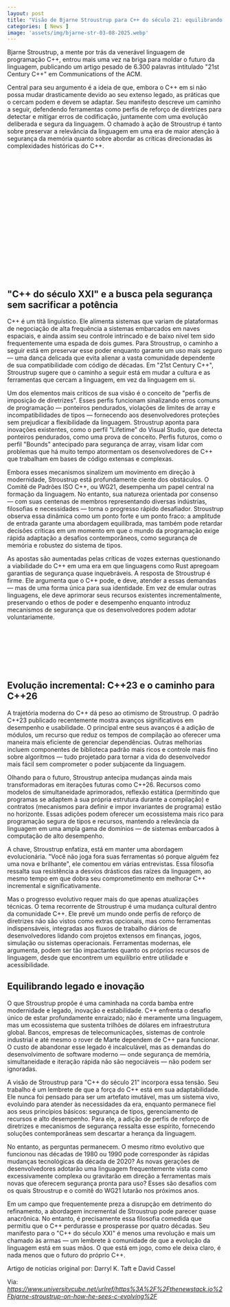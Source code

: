 ```yaml
---
layout: post
title: "Visão de Bjarne Stroustrup para C++ do século 21: equilibrando legado, segurança e inovação"
categories: [ News ]
image: 'assets/img/bjarne-str-03-08-2025.webp'
---
```


Bjarne Stroustrup, a mente por trás da venerável linguagem de programação C++, entrou mais uma vez na briga para moldar o futuro da linguagem, publicando um artigo pesado de 6.300 palavras intitulado "21st Century C++" em Communications of the ACM. 

Central para seu argumento é a ideia de que, embora o C++ em si não possa mudar drasticamente devido ao seu extenso legado, as práticas que o cercam podem e devem se adaptar. Seu manifesto descreve um caminho a seguir, defendendo ferramentas como perfis de reforço de diretrizes para detectar e mitigar erros de codificação, juntamente com uma evolução deliberada e segura da linguagem. O chamado à ação de Stroustrup é tanto sobre preservar a relevância da linguagem em uma era de maior atenção à segurança da memória quanto sobre abordar as críticas direcionadas às complexidades históricas do C++.

<!-- QUADRADO -->
<script async src="//pagead2.googlesyndication.com/pagead/js/adsbygoogle.js"></script>
<ins class="adsbygoogle"
style="display:inline-block;width:336px;height:280px"
data-ad-client="ca-pub-2838251107855362"
data-ad-slot="5351066970"></ins>
<script>
(adsbygoogle = window.adsbygoogle || []).push({});
</script>

## "C++ do século XXI" e a busca pela segurança sem sacrificar a potência
C++ é um titã linguístico. Ele alimenta sistemas que variam de plataformas de negociação de alta frequência a sistemas embarcados em naves espaciais, e ainda assim seu controle intrincado e de baixo nível tem sido frequentemente uma espada de dois gumes. Para Stroustrup, o caminho a seguir está em preservar esse poder enquanto garante um uso mais seguro — uma dança delicada que evita alienar a vasta comunidade dependente de sua compatibilidade com código de décadas. Em "21st Century C++", Stroustrup sugere que o caminho a seguir está em mudar a cultura e as ferramentas que cercam a linguagem, em vez da linguagem em si.

Um dos elementos mais críticos de sua visão é o conceito de "perfis de imposição de diretrizes". Esses perfis funcionam sinalizando erros comuns de programação — ponteiros pendurados, violações de limites de array e incompatibilidades de tipos — fornecendo aos desenvolvedores proteções sem prejudicar a flexibilidade da linguagem. Stroustrup aponta para inovações existentes, como o perfil "Lifetime" do Visual Studio, que detecta ponteiros pendurados, como uma prova de conceito. Perfis futuros, como o perfil "Bounds" antecipado para segurança de array, visam lidar com problemas que há muito tempo atormentam os desenvolvedores de C++ que trabalham em bases de código extensas e complexas.

Embora esses mecanismos sinalizem um movimento em direção à modernidade, Stroustrup está profundamente ciente dos obstáculos. O Comitê de Padrões ISO C++, ou WG21, desempenha um papel central na formação da linguagem. No entanto, sua natureza orientada por consenso — com suas centenas de membros representando diversas indústrias, filosofias e necessidades — torna o progresso rápido desafiador. Stroustrup observa essa dinâmica como um ponto forte e um ponto fraco: a amplitude de entrada garante uma abordagem equilibrada, mas também pode retardar decisões críticas em um momento em que o mundo da programação exige rápida adaptação a desafios contemporâneos, como segurança de memória e robustez do sistema de tipos.

As apostas são aumentadas pelas críticas de vozes externas questionando a viabilidade do C++ em uma era em que linguagens como Rust apregoam garantias de segurança quase inquebráveis. A resposta de Stroustrup é firme. Ele argumenta que o C++ pode, e deve, atender a essas demandas — mas de uma forma única para sua identidade. Em vez de emular outras linguagens, ele deve aprimorar seus recursos existentes incrementalmente, preservando o ethos de poder e desempenho enquanto introduz mecanismos de segurança que os desenvolvedores podem adotar voluntariamente.

<!-- MINI ANÚNCIO -->
<script async src="//pagead2.googlesyndication.com/pagead/js/adsbygoogle.js"></script>
<!-- Games Root -->
<ins class="adsbygoogle"
style="display:inline-block;width:730px;height:95px"
data-ad-client="ca-pub-2838251107855362"
data-ad-slot="5351066970"></ins>
<script>
(adsbygoogle = window.adsbygoogle || []).push({});
</script>

## Evolução incremental: C++23 e o caminho para C++26
A trajetória moderna do C++ dá peso ao otimismo de Stroustrup. O padrão C++23 publicado recentemente mostra avanços significativos em desempenho e usabilidade. O principal entre seus avanços é a adição de módulos, um recurso que reduz os tempos de compilação ao oferecer uma maneira mais eficiente de gerenciar dependências. Outras melhorias incluem componentes de biblioteca padrão mais ricos e controle mais fino sobre algoritmos — tudo projetado para tornar a vida do desenvolvedor mais fácil sem comprometer o poder subjacente da linguagem.

Olhando para o futuro, Stroustrup antecipa mudanças ainda mais transformadoras em iterações futuras como C++26. Recursos como modelos de simultaneidade aprimorados, reflexão estática (permitindo que programas se adaptem à sua própria estrutura durante a compilação) e contratos (mecanismos para definir e impor invariantes de programa) estão no horizonte. Essas adições podem oferecer um ecossistema mais rico para programação segura de tipos e recursos, mantendo a relevância da linguagem em uma ampla gama de domínios — de sistemas embarcados à computação de alto desempenho.

A chave, Stroustrup enfatiza, está em manter uma abordagem evolucionária. "Você não joga fora suas ferramentas só porque alguém fez uma nova e brilhante", ele comentou em várias entrevistas. Essa filosofia ressalta sua resistência a desvios drásticos das raízes da linguagem, ao mesmo tempo em que dobra seu comprometimento em melhorar C++ incremental e significativamente.

Mas o progresso evolutivo requer mais do que apenas atualizações técnicas. O tema recorrente de Stroustrup é uma mudança cultural dentro da comunidade C++. Ele prevê um mundo onde perfis de reforço de diretrizes não são vistos como extras opcionais, mas como ferramentas indispensáveis, integradas aos fluxos de trabalho diários de desenvolvedores lidando com projetos extensos em finanças, jogos, simulação ou sistemas operacionais. Ferramentas modernas, ele argumenta, podem ser tão impactantes quanto os próprios recursos de linguagem, desde que encontrem um equilíbrio entre utilidade e acessibilidade.

<!-- RETANGULO LARGO 2 -->
<script async src="//pagead2.googlesyndication.com/pagead/js/adsbygoogle.js"></script>
<ins class="adsbygoogle"
style="display:block; text-align:center;"
data-ad-layout="in-article"
data-ad-format="fluid"
data-ad-client="ca-pub-2838251107855362"
data-ad-slot="8549252987"></ins>
<script>
(adsbygoogle = window.adsbygoogle || []).push({});
</script>

## Equilibrando legado e inovação
O que Stroustrup propõe é uma caminhada na corda bamba entre modernidade e legado, inovação e estabilidade. C++ enfrenta o desafio único de estar profundamente enraizado; não é meramente uma linguagem, mas um ecossistema que sustenta trilhões de dólares em infraestrutura global. Bancos, empresas de telecomunicações, sistemas de controle industrial e até mesmo o rover de Marte dependem de C++ para funcionar. O custo de abandonar esse legado é incalculável, mas as demandas do desenvolvimento de software moderno — onde segurança de memória, simultaneidade e iteração rápida não são negociáveis ​​— não podem ser ignoradas.

A visão de Stroustrup para "C++ do século 21" incorpora essa tensão. Seu trabalho é um lembrete de que a força do C++ está em sua adaptabilidade. Ele nunca foi pensado para ser um artefato imutável, mas um sistema vivo, evoluindo para atender às necessidades da era, enquanto permanece fiel aos seus princípios básicos: segurança de tipos, gerenciamento de recursos e alto desempenho. Para ele, a adição de perfis de reforço de diretrizes e mecanismos de segurança ressalta esse espírito, fornecendo soluções contemporâneas sem descartar a herança da linguagem.

No entanto, as perguntas permanecem. O mesmo ritmo evolutivo que funcionou nas décadas de 1980 ou 1990 pode corresponder às rápidas mudanças tecnológicas da década de 2020? As novas gerações de desenvolvedores adotarão uma linguagem frequentemente vista como excessivamente complexa ou gravitarão em direção a ferramentas mais novas que oferecem segurança pronta para uso? Esses são desafios com os quais Stroustrup e o comitê do WG21 lutarão nos próximos anos.

Em um campo que frequentemente preza a disrupção em detrimento do refinamento, a abordagem incremental de Stroustrup pode parecer quase anacrônica. No entanto, é precisamente essa filosofia comedida que permitiu que o C++ perdurasse e prosperasse por quatro décadas. Seu manifesto para o "C++ do século XXI" é menos uma revolução e mais um chamado às armas — um lembrete à comunidade de que a evolução da linguagem está em suas mãos. O que está em jogo, como ele deixa claro, é nada menos que o futuro do próprio C++.

Artigo de notícias original por: Darryl K. Taft e David Cassel

<!-- RETANGULO LARGO -->
<script async src="https://pagead2.googlesyndication.com/pagead/js/adsbygoogle.js"></script>
<!-- Informat -->
<ins class="adsbygoogle"
style="display:block"
data-ad-client="ca-pub-2838251107855362"
data-ad-slot="2327980059"
data-ad-format="auto"
data-full-width-responsive="true"></ins>
<script>
(adsbygoogle = window.adsbygoogle || []).push({});
</script>

Via: *https://www.universitycube.net/urlref/https%3A%2F%2Fthenewstack.io%2Fbjarne-stroustrup-on-how-he-sees-c-evolving%2F*
